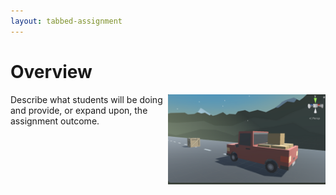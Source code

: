 ```yaml
---
layout: tabbed-assignment
---
```


# Overview

<img src="assets/images/screen-capture.png" align="right" width="50%">

Describe what students will be doing and provide, or expand upon, the assignment outcome.

<!-- Don't edit links here, change them in _data/assignment.yml instead, -->

[slides]: <{{site.data.assignment.slides}}>
[template]: <{{site.data.assignment.template}}>
